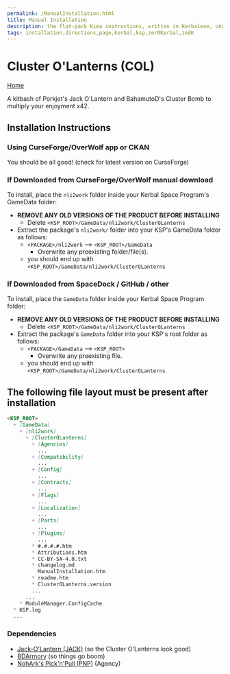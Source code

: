 ```yaml
---
permalink: /ManualInstallation.html
title: Manual Installation
description: the flat-pack Kiea instructions, written in Kerbalese, unusally present
tags: installation,directions,page,kerbal,ksp,zer0Kerbal,zedK
---
```


<!-- ManualInstallation.md v1.1.8.1
Cluster O'Lanterns (COL)
created: 01 Oct 2019
updated: 29 Jul 2022 -->

<!-- based upon work by Lisias -->

# Cluster O'Lanterns (COL)

[Home](./index.md)

A kitbash of Porkjet's Jack O'Lantern and BahamutoD's Cluster Bomb to multiply your enjoyment x42.

## Installation Instructions

### Using CurseForge/OverWolf app or CKAN

You should be all good! (check for latest version on CurseForge)

### If Downloaded from CurseForge/OverWolf manual download

To install, place the `nli2work` folder inside your Kerbal Space Program's GameData folder:

* **REMOVE ANY OLD VERSIONS OF THE PRODUCT BEFORE INSTALLING**
  * Delete `<KSP_ROOT>/GameData/nli2work/ClusterOLanterns`
* Extract the package's `nli2work/` folder into your KSP's GameData folder as follows:
  * `<PACKAGE>/nli2work` --> `<KSP_ROOT>/GameData`
    * Overwrite any preexisting folder/file(s).
  * you should end up with `<KSP_ROOT>/GameData/nli2work/ClusterOLanterns`

### If Downloaded from SpaceDock / GitHub / other

To install, place the `GameData` folder inside your Kerbal Space Program folder:

* **REMOVE ANY OLD VERSIONS OF THE PRODUCT BEFORE INSTALLING**
  * Delete `<KSP_ROOT>/GameData/nli2work/ClusterOLanterns`
* Extract the package's `GameData` folder into your KSP's root folder as follows:
  * `<PACKAGE>/GameData` --> `<KSP_ROOT>`
    * Overwrite any preexisting file.
  * you should end up with `<KSP_ROOT>/GameData/nli2work/ClusterOLanterns`

## The following file layout must be present after installation

```markdown
<KSP_ROOT>
  + [GameData]
    + [nli2work]
      + [ClusterOLanterns]
        + [Agencies]
          ...
        + [Compatibility]
          ...
        + [Config]
          ...
        + [Contracts]
          ...
        + [Flags]
          ...
        + [Localization]
          ...
        + [Parts]
          ...
        + [Plugins]
          ...
        * #.#.#.#.htm
        * Attributions.htm
        * CC-BY-SA-4.0.txt
        * changelog.md
          ManualInstallation.htm
        * readme.htm
        * ClusterOLanterns.version
        ...
      ...
    * ModuleManager.ConfigCache
  * KSP.log
  ...
```

### Dependencies

* [Jack-O'Lantern (JACK)][JACK] (so the Cluster O'Lanterns look good)
* [BDArmory][bda] (so things go boom)
* [NohArk's Pick'n'Pull (PNP)][PNP] (Agency)

[JACK]: https://forum.kerbalspaceprogram.com/index.php?/topic/189466-*/ "Jack-O'Lantern (JACK)"
[PNP]: https://forum.kerbalspaceprogram.com/index.php?/topic/209965-*/ "NohArk's Pick'n'Pull (PNP)"
[bda]: https://forum.kerbalspaceprogram.com/index.php?/topic/178156-*/ "BDArmory"